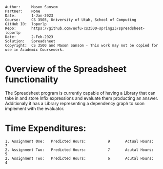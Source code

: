 ```
Author:     Mason Sansom
Partner:    None
Date:       1-Jan-2023
Course:     CS 3505, University of Utah, School of Computing
GitHub ID:  loporlp
Repo:       https://github.com/uofu-cs3500-spring23/spreadsheet-loporlp
Date:       2-Feb-2023
Solution:   Spreadsheet
Copyright:  CS 3500 and Mason Sansom - This work may not be copied for use in Academic Coursework.
```

# Overview of the Spreadsheet functionality

The Spreadsheet program is currently capable of having a Library that can take in and store
Infix expressions and evaluate them producting an answer. Additionaly it has a Library representing 
a dependency graph to soon implement with the evaluator.


# Time Expenditures:
    1. Assignment One:   Predicted Hours:          9       Actual Hours:   7
    2. Assignment Two:   Predicted Hours:          7       Acutal Hours:   5
    2. Assignment Two:   Predicted Hours:          6       Acutal Hours:   4